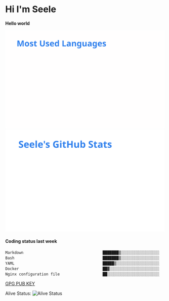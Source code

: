 <h1>Hi I'm Seele</h1>

<b>Hello world</b>

<img src='/assets/top-langs.svg' alt="Seele's github langs"> <img src='/assets/stats.svg' alt="Seele's github stats" >

<h4>Coding status last week </h4>

<!--START_SECTION:waka-->

```txt
Markdown                                   ███████▒░░░░░░░░░░░░░░░░░   29.94 %
Bash                                       ███████▒░░░░░░░░░░░░░░░░░   28.73 %
YAML                                       █████▒░░░░░░░░░░░░░░░░░░░   21.64 %
Docker                                     ██▓░░░░░░░░░░░░░░░░░░░░░░   10.85 %
Nginx configuration file                   ██░░░░░░░░░░░░░░░░░░░░░░░   07.44 %
```

<!--END_SECTION:waka-->

[GPG PUB KEY](https://keys.openpgp.org/vks/v1/by-fingerprint/3FCE91BF5B9666B55B67213C4C57B7824A5B6680)

Alive Status: ![Alive Status](https://hc.dvd.moe/badge/60bc779b-9835-415f-9cb9-15fd9d/ZsLaAAbE.svg)
